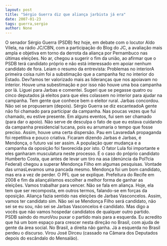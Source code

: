 ```yaml
---
layout: post
title: "Sérgio Guerra diz que aliança jarbista já era"
date: 2007-01-23
tags: guerra,sergio
author: None
---
```

O senador Sérgio Guerra (PSDB) fez hoje, em debate com o locutor Aldo Vilela, na rádio JC/CBN, com a participação do Blog do JC, a avaliação mais ampla e objetiva em torno da derrota da aliança por Pernambuco nas últimas eleições.
No ar, chegou a sugerir o fim da união, ao afirmar que o PSDB terá candidato próprio e não está interessado em apoiar nenhum candidato de fora.
Leiam o resumo da entrevista:
Problemas no interiorA primeira coisa ruim foi a substimação que a campanha fez no interior do Estado. Dev?amos ter valorizado mais as lideranças que nos apoiavam no interior. Houve uma subestimação e por isso não houve uma boa campanha por lá. Liguei para Jarbas e comentei. Sugeri que se pegasse quatro ou cinco deputados já eleitos para que eles colassem no interior para ajudar na campanha. Tem gente que conhece bem o eleitor rural. Jarbas concordou. Não sei se propuseram (depois).
Sérgio Guerra se diz escanteadoA gente não foi chamado para participar da campanha. Nas poucas vezes que fui chamado, eu estive presente. Em alguns eventos, fui sem ser chamado (para dar o apoio). Não serve de desculpa o fato de que eu estava cuidando da campanha presidencial tucana, pois eu arrumaria o tempo que fosse preciso. Assim, houve uma certa dispersão.
Pau em LavaredaA propaganda foi repetitiva e pouco criativa. Ficaram dizendo Jarbas é Jarbas, é Mendonça, o futuro vai ser assim. A população quer mudança e a campanha da oposição foi favorecida por isto. O fator Lula foi importante e eles ganharam musculatura neste processo. É o caso do próprio candidato Humberto Costa, que antes de levar um tiro na asa (denúncia da Pol?cia Federal) chegou a superar Mendonça Filho em algumas pesquisas. 
Vontade das urnasLevamos uma pancada mesmo. Mendonça foi um bom candidato, mas era a vez de perder. O PFL que se explique.
Prefeitura do Recife em 2008 e fim da aliançaVamos escolher a melhor forma de ganhar as eleições. Vamos trabalhar para vencer. Não se fala em aliança. Hoje, ela tem que ser recomposta, em outros termos, falando-se em forças da oposição. Aliança fazia sentido nas eleições de Jarbas Vasconcelos. Assim, vamos ter candidato sim. Não sei se Mendonça Filho será candidato, não sei se eu sou, não sei se Jarbas Vasconcelos é candidato. Mas digo a vocês que não vamos hospedar candidatos de qualquer outro partido.
PSDB saindo do muroVou puxar o partido mais para a esquerda. Eu acredito que há um bom espaço para crescer nesta direção no Brasil, com ajuda de gente da área social. No Brasil, a direita não ganha. Já a esquerda no Brasil perdeu o discurso. Virou José Dirceu (cassado na Câmara dos Deputados depois do escândalo do Mensalão). 